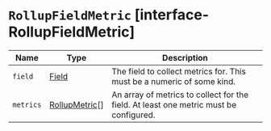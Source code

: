 # `RollupFieldMetric` [interface-RollupFieldMetric]

| Name | Type | Description |
| - | - | - |
| `field` | [Field](./Field.md) | The field to collect metrics for. This must be a numeric of some kind. |
| `metrics` | [RollupMetric](./RollupMetric.md)[] | An array of metrics to collect for the field. At least one metric must be configured. |
